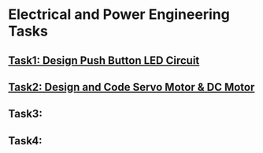 # Electrical and Power Engineering Tasks

## [Task1: Design Push Button LED Circuit](https://github.com/BandarAI/SmartMethodsTraining/tree/Tasks/Electrical%20and%20Power%20Engineering/1st%20Task)
## [Task2: Design and Code Servo Motor & DC Motor ](https://github.com/BandarAI/SmartMethodsTraining/tree/Tasks/Electrical%20and%20Power%20Engineering/2nd%20Task)
## Task3: 
## Task4: 


